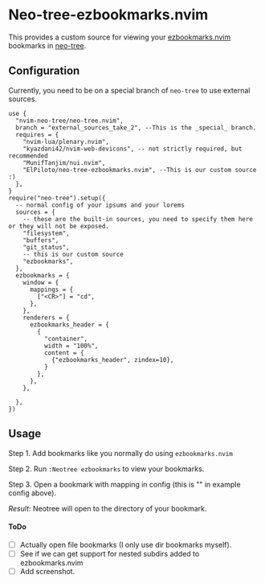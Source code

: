 # Neo-tree-ezbookmarks.nvim

This provides a custom source for viewing your [ezbookmarks.nvim](https://github.com/lifer0se/ezbookmarks.nvim) bookmarks in [neo-tree](https://github.com/nvim-neo-tree/neo-tree.nvim).

## Configuration

Currently, you need to be on a special branch of `neo-tree` to use external sources.

```
use {
  "nvim-neo-tree/neo-tree.nvim",
  branch = "external_sources_take_2", --This is the _special_ branch.
  requires = {
    "nvim-lua/plenary.nvim",
    "kyazdani42/nvim-web-devicons", -- not strictly required, but recommended
    "MunifTanjim/nui.nvim",
    "ElPiloto/neo-tree-ezbookmarks.nvim", --This is our custom source :)
  },
}
require("neo-tree").setup({
  -- normal config of your ipsums and your lorems
  sources = {
    -- these are the built-in sources, you need to specify them here or they will not be exposed.
    "filesystem",
    "buffers",
    "git_status",
    -- this is our custom source
    "ezbookmarks",
  },
  ezbookmarks = {
    window = {
      mappings = {
        ["<CR>"] = "cd",
      },
    },
    renderers = {
      ezbookmarks_header = {
        {
          "container",
          width = "100%",
          content = {
            {"ezbookmarks_header", zindex=10},
          }
        },
      },
    },

  },
})
```

## Usage

Step 1. Add bookmarks like you normally do using `ezbookmarks.nvim`

Step 2. Run `:Neotree ezbookmarks` to view your bookmarks.

Step 3. Open a bookmark with mapping in config (this is "<CR>" in example config above).

*Result*: Neotree will open to the directory of your bookmark.

#### ToDo

- [ ] Actually open file bookmarks (I only use dir bookmarks myself).
- [ ] See if we can get support for nested subdirs added to ezbookmarks.nvim
- [ ] Add screenshot.
